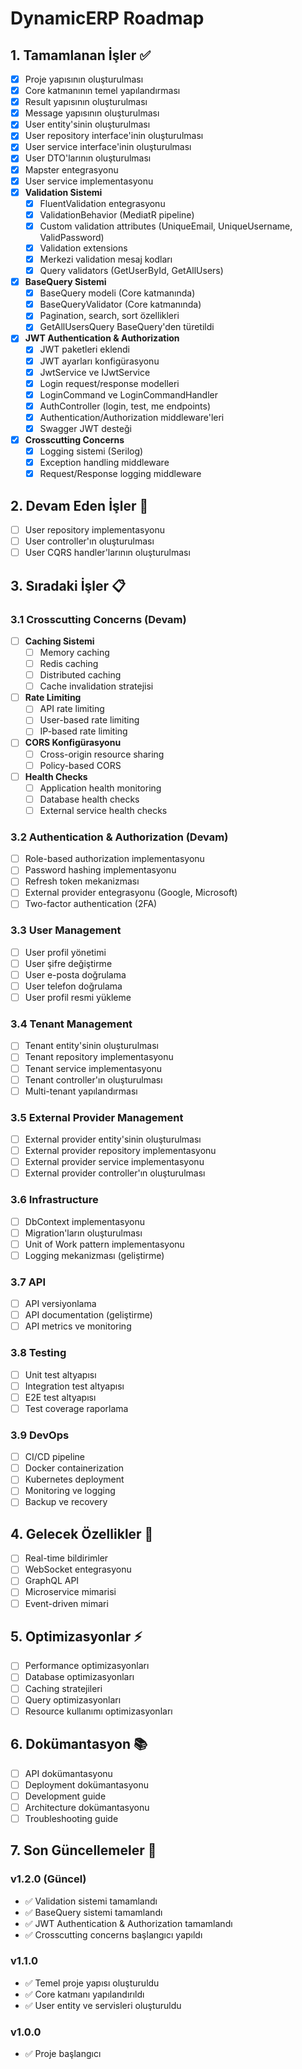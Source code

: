 # DynamicERP Roadmap

## 1. Tamamlanan İşler ✅
- [x] Proje yapısının oluşturulması
- [x] Core katmanının temel yapılandırması
- [x] Result yapısının oluşturulması
- [x] Message yapısının oluşturulması
- [x] User entity'sinin oluşturulması
- [x] User repository interface'inin oluşturulması
- [x] User service interface'inin oluşturulması
- [x] User DTO'larının oluşturulması
- [x] Mapster entegrasyonu
- [x] User service implementasyonu
- [x] **Validation Sistemi**
  - [x] FluentValidation entegrasyonu
  - [x] ValidationBehavior (MediatR pipeline)
  - [x] Custom validation attributes (UniqueEmail, UniqueUsername, ValidPassword)
  - [x] Validation extensions
  - [x] Merkezi validation mesaj kodları
  - [x] Query validators (GetUserById, GetAllUsers)
- [x] **BaseQuery Sistemi**
  - [x] BaseQuery modeli (Core katmanında)
  - [x] BaseQueryValidator (Core katmanında)
  - [x] Pagination, search, sort özellikleri
  - [x] GetAllUsersQuery BaseQuery'den türetildi
- [x] **JWT Authentication & Authorization**
  - [x] JWT paketleri eklendi
  - [x] JWT ayarları konfigürasyonu
  - [x] JwtService ve IJwtService
  - [x] Login request/response modelleri
  - [x] LoginCommand ve LoginCommandHandler
  - [x] AuthController (login, test, me endpoints)
  - [x] Authentication/Authorization middleware'leri
  - [x] Swagger JWT desteği
- [x] **Crosscutting Concerns**
  - [x] Logging sistemi (Serilog)
  - [x] Exception handling middleware
  - [x] Request/Response logging middleware

## 2. Devam Eden İşler 🚧
- [ ] User repository implementasyonu
- [ ] User controller'ın oluşturulması
- [ ] User CQRS handler'larının oluşturulması

## 3. Sıradaki İşler 📋
### 3.1 Crosscutting Concerns (Devam)
- [ ] **Caching Sistemi**
  - [ ] Memory caching
  - [ ] Redis caching
  - [ ] Distributed caching
  - [ ] Cache invalidation stratejisi
- [ ] **Rate Limiting**
  - [ ] API rate limiting
  - [ ] User-based rate limiting
  - [ ] IP-based rate limiting
- [ ] **CORS Konfigürasyonu**
  - [ ] Cross-origin resource sharing
  - [ ] Policy-based CORS
- [ ] **Health Checks**
  - [ ] Application health monitoring
  - [ ] Database health checks
  - [ ] External service health checks

### 3.2 Authentication & Authorization (Devam)
- [ ] Role-based authorization implementasyonu
- [ ] Password hashing implementasyonu
- [ ] Refresh token mekanizması
- [ ] External provider entegrasyonu (Google, Microsoft)
- [ ] Two-factor authentication (2FA)

### 3.3 User Management
- [ ] User profil yönetimi
- [ ] User şifre değiştirme
- [ ] User e-posta doğrulama
- [ ] User telefon doğrulama
- [ ] User profil resmi yükleme

### 3.4 Tenant Management
- [ ] Tenant entity'sinin oluşturulması
- [ ] Tenant repository implementasyonu
- [ ] Tenant service implementasyonu
- [ ] Tenant controller'ın oluşturulması
- [ ] Multi-tenant yapılandırması

### 3.5 External Provider Management
- [ ] External provider entity'sinin oluşturulması
- [ ] External provider repository implementasyonu
- [ ] External provider service implementasyonu
- [ ] External provider controller'ın oluşturulması

### 3.6 Infrastructure
- [ ] DbContext implementasyonu
- [ ] Migration'ların oluşturulması
- [ ] Unit of Work pattern implementasyonu
- [ ] Logging mekanizması (geliştirme)

### 3.7 API
- [ ] API versiyonlama
- [ ] API documentation (geliştirme)
- [ ] API metrics ve monitoring

### 3.8 Testing
- [ ] Unit test altyapısı
- [ ] Integration test altyapısı
- [ ] E2E test altyapısı
- [ ] Test coverage raporlama

### 3.9 DevOps
- [ ] CI/CD pipeline
- [ ] Docker containerization
- [ ] Kubernetes deployment
- [ ] Monitoring ve logging
- [ ] Backup ve recovery

## 4. Gelecek Özellikler 🔮
- [ ] Real-time bildirimler
- [ ] WebSocket entegrasyonu
- [ ] GraphQL API
- [ ] Microservice mimarisi
- [ ] Event-driven mimari

## 5. Optimizasyonlar ⚡
- [ ] Performance optimizasyonları
- [ ] Database optimizasyonları
- [ ] Caching stratejileri
- [ ] Query optimizasyonları
- [ ] Resource kullanımı optimizasyonları

## 6. Dokümantasyon 📚
- [ ] API dokümantasyonu
- [ ] Deployment dokümantasyonu
- [ ] Development guide
- [ ] Architecture dokümantasyonu
- [ ] Troubleshooting guide

## 7. Son Güncellemeler 📅
### v1.2.0 (Güncel)
- ✅ Validation sistemi tamamlandı
- ✅ BaseQuery sistemi tamamlandı
- ✅ JWT Authentication & Authorization tamamlandı
- ✅ Crosscutting concerns başlangıcı yapıldı

### v1.1.0
- ✅ Temel proje yapısı oluşturuldu
- ✅ Core katmanı yapılandırıldı
- ✅ User entity ve servisleri oluşturuldu

### v1.0.0
- ✅ Proje başlangıcı 